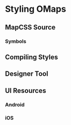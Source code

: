 # Styling OMaps

## MapCSS Source

### Symbols

## Compiling Styles

## Designer Tool

## UI Resources

### Android

### iOS
